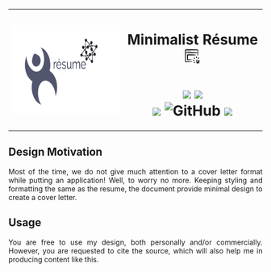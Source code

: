 <div align = "center">
  <table style="width:100%; border-collapse: collapse; border: none;">
    <tr>
      <th><a href = "https://zenithclown.github.io/minimalist-resume/"><img height = "175" width = "275" src = "./assets/logo.png"></a></th>
      <th>
        <h1 align = "center">
          Minimalist Résume <a href = "https://zenithclown.github.io/minimalist-resume/"><img height = "32" width = "32" src = "./assets/www_logo.png"></a> <br>
          <a href = "https://www.linkedin.com/in/dpramanik/"><img height="16" width="16" src="https://unpkg.com/simple-icons@v3/icons/linkedin.svg"/></a>
          <a href = "https://github.com/ZenithClown"><img height="16" width="16" src="https://unpkg.com/simple-icons@v3/icons/github.svg"/></a>
          <a href = "https://gitlab.com/ZenithClown/"><img height="16" width="16" src="https://unpkg.com/simple-icons@v3/icons/gitlab.svg"/></a>
          <a href = "https://www.researchgate.net/profile/Debmalya_Pramanik2"><img height="16" width="16" src="https://unpkg.com/simple-icons@v3/icons/researchgate.svg"/></a>
          <a href = "https://www.kaggle.com/dPramanik/"><img height="16" width="16" src="https://unpkg.com/simple-icons@v3/icons/kaggle.svg"/></a>
          <a href = "https://app.pluralsight.com/profile/Debmalya-Pramanik/"><img height="16" width="16" src="https://unpkg.com/simple-icons@v3/icons/pluralsight.svg"/></a>
          <a href = "https://stackoverflow.com/users/6623589/"><img height="16" width="16" src="https://unpkg.com/simple-icons@v3/icons/stackoverflow.svg"/></a>
          <a href = "https://www.hackerrank.com/dPramanik"><img height="16" width="16" src="https://unpkg.com/simple-icons@v3/icons/hackerrank.svg"/></a>
          <br>
          <a href = "https://web.whatsapp.com/send?phone=917980092850"><img src = "https://img.shields.io/badge/Contact%20Me-(%2B91)%2079800%2092850-lightgrey?style=plastic&logo=whatsapp"></a>
          <a href="mailto:dPramanik.official@gmail.com"><img src = "https://img.shields.io/badge/Contact%20Me-Email-lightgrey?style=plastic&logo=gmail"></a>
          <br>
          <img src = "https://img.shields.io/badge/Code-Passing-blue?style=plastic&logo=latex">
          <img alt="GitHub" src="https://img.shields.io/github/license/ZenithClown/minimalist-resume?style=plastic">
          <img src = "https://img.shields.io/badge/Version-0.1-%23226b5d?style=plastic">
        </h1>
      </th>
    </tr>
  </table>
</div>

## Design Motivation

<p align = "justify">Most of the time, we do not give much attention to a cover letter format while putting an application! Well, to worry no more. Keeping styling and formatting the same as the resume, the document provide minimal design to create a cover letter.</p>

## Usage

<p align = "justify">You are free to use my design, both personally and/or commercially. However, you are requested to cite the source, which will also help me in producing content like this.</p>
